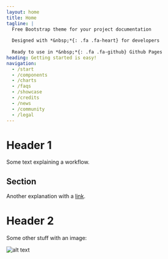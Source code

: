 ```yaml
---
layout: home
title: Home
tagline: |
  Free Bootstrap theme for your project documentation
  
  Designed with *&nbsp;*{: .fa .fa-heart} for developers
  
  Ready to use in *&nbsp;*{: .fa .fa-github} Github Pages
heading: Getting started is easy!
navigation:
  - /start
  - /components
  - /charts
  - /faqs
  - /showcase
  - /credits
  - /news
  - /community
  - /legal
---
```


# Header 1

Some text explaining a workflow.

## Section

Another explanation with a [link](https://google.com).

# Header 2

Some other stuff with an image:

![alt text](https://images.pexels.com/videos/856980/free-video-856980.jpg?auto=compress&cs=tinysrgb&dpr=1&w=500)

